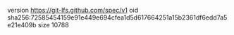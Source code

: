version https://git-lfs.github.com/spec/v1
oid sha256:72585454159e91e449e694cfea1d5d617664251a15b2361df6edd7a5e21e409b
size 10788
